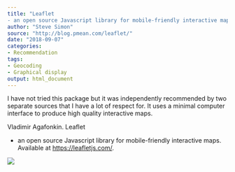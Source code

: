 ```yaml
---
title: "Leaflet
- an open source Javascript library for mobile-friendly interactive maps"
author: "Steve Simon"
source: "http://blog.pmean.com/leaflet/"
date: "2018-09-07"
categories:
- Recommendation
tags:
- Geocoding
- Graphical display
output: html_document
---
```


I have not tried this package but it was independently recommended by
two separate sources that I have a lot of respect for. It uses a minimal
computer interface to produce high quality interactive
maps.

<!---More--->

Vladimir Agafonkin. Leaflet
- an open source Javascript library for
mobile-friendly interactive maps. Available at <https://leafletjs.com/>.

![](http://www.pmean.com/new-images/18/leaflet01.png)




